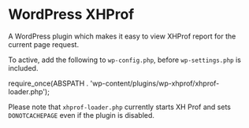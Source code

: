 WordPress XHProf
=========


A WordPress plugin which makes it easy to view XHProf report for the current page request.

To active, add the following to `wp-config.php`, before `wp-settings.php` is included.

  require_once(ABSPATH . 'wp-content/plugins/wp-xhprof/xhprof-loader.php');
  
Please note that `xhprof-loader.php` currently starts XH Prof and sets `DONOTCACHEPAGE` even if the plugin is disabled.
